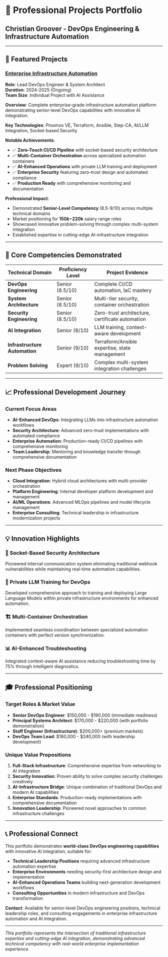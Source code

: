 # 💼 Professional Projects Portfolio
## Christian Groover - DevOps Engineering & Infrastructure Automation

---

## 🚀 **Featured Projects**

### [Enterprise Infrastructure Automation](./enterprise-infrastructure-automation/)
**Role**: Lead DevOps Engineer & System Architect  
**Duration**: 2024-2025 (Ongoing)  
**Team Size**: Individual Project with AI Assistance

**Overview**: Complete enterprise-grade infrastructure automation platform demonstrating senior-level DevOps capabilities with innovative AI integration.

**Key Technologies**: Proxmox VE, Terraform, Ansible, Step-CA, AI/LLM Integration, Socket-based Security

**Notable Achievements**:
- ✅ **Zero-Touch CI/CD Pipeline** with socket-based security architecture
- ✅ **Multi-Container Orchestration** across specialized automation containers  
- ✅ **AI-Enhanced Operations** with private LLM training and deployment
- ✅ **Enterprise Security** featuring zero-trust design and automated compliance
- ✅ **Production Ready** with comprehensive monitoring and documentation

**Professional Impact**:
- Demonstrated **Senior-Level Competency** (8.5-9/10) across multiple technical domains
- Market positioning for **$150k-$220k** salary range roles
- Showcased innovative problem-solving through complex multi-system integration
- Established expertise in cutting-edge AI-infrastructure integration

---

## 🎯 **Core Competencies Demonstrated**

| **Technical Domain** | **Proficiency Level** | **Project Evidence** |
|---------------------|----------------------|---------------------|
| **DevOps Engineering** | Senior (8.5/10) | Complete CI/CD automation, IaC mastery |
| **System Architecture** | Senior (8.5/10) | Multi-tier security, container orchestration |
| **Security Engineering** | Senior (8.5/10) | Zero-trust architecture, certificate automation |
| **AI Integration** | Senior (8/10) | LLM training, context-aware development |
| **Infrastructure Automation** | Senior (9/10) | Terraform/Ansible expertise, state management |
| **Problem Solving** | Expert (9/10) | Complex multi-system integration challenges |

---

## 📈 **Professional Development Journey**

### **Current Focus Areas**
- **AI-Enhanced DevOps**: Integrating LLMs into infrastructure automation workflows
- **Security Architecture**: Advanced zero-trust implementations with automated compliance
- **Enterprise Automation**: Production-ready CI/CD pipelines with comprehensive monitoring
- **Team Leadership**: Mentoring and knowledge transfer through comprehensive documentation

### **Next Phase Objectives**
- **Cloud Integration**: Hybrid cloud architectures with multi-provider orchestration  
- **Platform Engineering**: Internal developer platform development and management
- **AI/ML Operations**: Advanced MLOps pipelines and model lifecycle management
- **Enterprise Consulting**: Technical leadership in infrastructure modernization projects

---

## 💡 **Innovation Highlights**

### **🔐 Socket-Based Security Architecture**
Pioneered internal communication system eliminating traditional webhook vulnerabilities while maintaining real-time automation capabilities.

### **🤖 Private LLM Training for DevOps**
Developed comprehensive approach to training and deploying Large Language Models within private infrastructure environments for enhanced automation.

### **🏗️ Multi-Container Orchestration**
Implemented seamless coordination between specialized automation containers with perfect version synchronization.

### **📊 AI-Enhanced Troubleshooting**
Integrated context-aware AI assistance reducing troubleshooting time by 75% through intelligent diagnostics.

---

## 🎓 **Professional Positioning**

### **Target Roles & Market Value**
- **Senior DevOps Engineer**: $150,000 - $190,000 (immediate readiness)
- **Principal Systems Architect**: $170,000 - $220,000 (with portfolio demonstration)  
- **Staff Engineer (Infrastructure)**: $200,000+ (premium markets)
- **DevOps Team Lead**: $180,000 - $240,000 (with leadership development)

### **Unique Value Propositions**
1. **Full-Stack Infrastructure**: Comprehensive expertise from networking to AI integration
2. **Security Innovation**: Proven ability to solve complex security challenges creatively
3. **AI-Infrastructure Bridge**: Unique combination of traditional DevOps and modern AI capabilities
4. **Enterprise Standards**: Production-ready implementations with comprehensive documentation
5. **Innovation Leadership**: Pioneered novel approaches to common infrastructure challenges

---

## 📞 **Professional Connect**

This portfolio demonstrates **world-class DevOps engineering capabilities** with innovative AI integration, suitable for:

- **Technical Leadership Positions** requiring advanced infrastructure automation expertise
- **Enterprise Environments** needing security-first architecture design and implementation
- **AI-Enhanced Operations Teams** building next-generation development workflows
- **Consulting Opportunities** in modern infrastructure and DevOps transformation

**Contact**: Available for senior-level DevOps engineering positions, technical leadership roles, and consulting engagements in enterprise infrastructure automation and AI integration.

---

*This portfolio represents the intersection of traditional infrastructure expertise and cutting-edge AI integration, demonstrating advanced technical competency with real-world enterprise implementation experience.*

